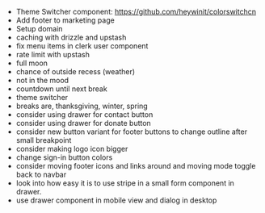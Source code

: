 - Theme Switcher component: https://github.com/heywinit/colorswitchcn
- Add footer to marketing page
- Setup domain
- caching with drizzle and upstash
- fix menu items in clerk user component
- rate limit with upstash
- full moon
- chance of outside recess (weather)
- not in the mood
- countdown until next break
- theme switcher
- breaks are, thanksgiving, winter, spring
- consider using drawer for contact button
- consider using drawer for donate button
- consider new button variant for footer buttons to change outline after small breakpoint
- consider making logo icon bigger
- change sign-in button colors
- consider moving footer icons and links around and moving mode toggle back to navbar
- look into how easy it is to use stripe in a small form component in drawer.
- use drawer component in mobile view and dialog in desktop
